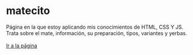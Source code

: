 # matecito
Página en la que estoy aplicando mis conocimientos de HTML, CSS Y JS. Trata sobre el mate, información, su preparación, tipos, variantes y yerbas.
<br>
<br>
<a href="https://matiaschanquia.github.io/matecito/" target="_blank">Ir a la página</a>
